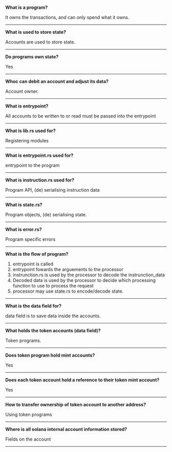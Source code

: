 **What is a program?**

It owns the transactions, and can only spend what it owns.

---

**What is used to store state?**

Accounts are used to store state.

---

**Do programs own state?**

Yes

---

**Whoc can debit an account and adjust its data?**

Account owner.

---

**What is entrypoint?**

All accounts to be written to or read must be passed into the entrypoint

---

**What is lib.rs used for?**

Registering modules

---

**What is entrypoint.rs used for?**

entrypoint to the program

---

**What is instruction.rs used for?**

Program API, (de) serialising instruction data

---

**What is state.rs?**

Program objects, (de) serialising state.

---

**What is error.rs?**

Program specific errors

---

**What is the flow of program?**

1. entrypoint is called
2. entrypoint fowards the arguements to the processor
3. instrunction.rs is used by the processor to decode the instrunction_data
4. Decoded data is used by the processor to decide which processing function to use to process the request
5. processor may use state.rs to encode/decode state.

---

**What is the data field for?**

data field is to save data inside the accounts.

---

**What holds the token accounts (data field)?**

Token programs.

---

**Does token program hold mint accounts?**

Yes

---

**Does each token account hold a reference to their token mint account?**

Yes

---

**How to transfer ownership of token account to another address?**

Using token programs

---

**Where is all solana internal account information stored?**

Fields on the account

---
